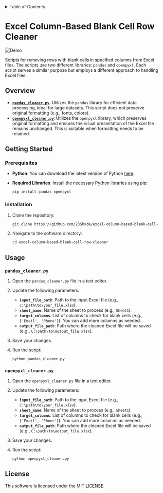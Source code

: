 <!-- TABLE OF CONTENTS -->
<details>
    <summary>Table of Contents</summary>
    <ol>
        <li><a href="#excel-column-based-blank-cell-row-cleaner">Excel Column-Based Blank Cell Row Cleaner</a></li>
        <li><a href="#overview">Overview</a></li>
        <li><a href="#getting-started">Getting Started</a>
            <ul>
                <li><a href="#prerequisites">Prerequisites</a></li>
                <li><a href="#installation">Installation</a></li>
            </ul>
        </li>
        <li><a href="#usage">Usage</a>
            <ul>
                <li><a href="#pandas_cleanerpy">pandas_cleaner.py</a></li>
                <li><a href="#openpyxl_cleanerpy">openpyxl_cleaner.py</a></li>
            </ul>
        </li>
        <li><a href="#license">License</a></li>
    </ol>
</details>

<!-- EXCEL COLUMN-BASED BLANK CELL ROW CLEANER -->
# Excel Column-Based Blank Cell Row Cleaner

![Demo](assets/demo.gif)

Scripts for removing rows with blank cells in specified columns from Excel files. The scripts use two different libraries: `pandas` and `openpyxl`. Each script serves a similar purpose but employs a different approach to handling Excel files.

<!-- OVERVIEW -->
## Overview

- **[`pandas_cleaner.py`](pandas_cleaner.py)**: Utilizes the `pandas` library for efficient data processing, ideal for large datasets. This script does not preserve original formatting (e.g., fonts, colors).
- **[`openpyxl_cleaner.py`](openpyxl_cleaner.py)**: Utilizes the `openpyxl` library, which preserves original formatting and ensures the visual presentation of the Excel file remains unchanged. This is suitable when formatting needs to be retained.

<!-- GETTING STARTED -->
## Getting Started

<!-- PREREQUISITES -->
### Prerequisites

- **Python**: You can download the latest version of Python [here](https://www.python.org/downloads/).

- **Required Libraries**: Install the necessary Python libraries using pip:

    ```bash
    pip install pandas openpyxl
    ```

<!-- INSTALLATION -->
### Installation

1. Clone the repository:

    ```bash
    git clone https://github.com/23Shade/excel-column-based-blank-cell-row-cleaner.git
    ```

2. Navigate to the software directory:

    ```bash
    cd excel-column-based-blank-cell-row-cleaner
    ```

<!-- USAGE -->
## Usage

### `pandas_cleaner.py`

1. Open the `pandas_cleaner.py` file in a text editor.
2. Update the following parameters:
    - **`input_file_path`**: Path to the input Excel file (e.g., `C:\path\to\your_file.xlsx`).
    - **`sheet_name`**: Name of the sheet to process (e.g., `Sheet1`).
    - **`target_columns`**: List of columns to check for blank cells (e.g., `['Email', 'Phone']`). You can add more columns as needed.
    - **`output_file_path`**: Path where the cleaned Excel file will be saved (e.g., `C:\path\to\output_file.xlsx`).
3. Save your changes.
4. Run the script:

    ```bash
    python pandas_cleaner.py
    ```

### `openpyxl_cleaner.py`

1. Open the `openpyxl_cleaner.py` file in a text editor.
2. Update the following parameters:
    - **`input_file_path`**: Path to the input Excel file (e.g., `C:\path\to\your_file.xlsx`).
    - **`sheet_name`**: Name of the sheet to process (e.g., `Sheet1`).
    - **`target_columns`**: List of columns to check for blank cells (e.g., `['Email', 'Phone']`). You can add more columns as needed.
    - **`output_file_path`**: Path where the cleaned Excel file will be saved (e.g., `C:\path\to\output_file.xlsx`).
3. Save your changes.
4. Run the script:

    ```bash
    python openpyxl_cleaner.py
    ```

<!-- LICENSE -->
## License

This software is licensed under the MIT [LICENSE](LICENSE).
